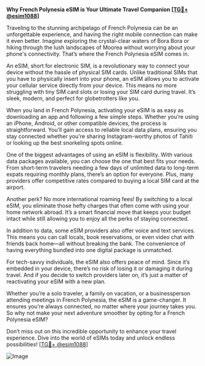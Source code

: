 **Why French Polynesia eSIM is Your Ultimate Travel Companion [[TG💪+ @esim1088](https://t.me/s/esim1088)]**

Traveling to the stunning archipelago of French Polynesia can be an unforgettable experience, and having the right mobile connection can make it even better. Imagine exploring the crystal-clear waters of Bora Bora or hiking through the lush landscapes of Moorea without worrying about your phone's connectivity. That’s where the French Polynesia eSIM comes in.

An eSIM, short for electronic SIM, is a revolutionary way to connect your device without the hassle of physical SIM cards. Unlike traditional SIMs that you have to physically insert into your phone, an eSIM allows you to activate your cellular service directly from your device. This means no more struggling with tiny SIM card slots or losing your SIM card during travel. It’s sleek, modern, and perfect for globetrotters like you.

When you land in French Polynesia, activating your eSIM is as easy as downloading an app and following a few simple steps. Whether you’re using an iPhone, Android, or other compatible devices, the process is straightforward. You’ll gain access to reliable local data plans, ensuring you stay connected whether you're sharing Instagram-worthy photos of Tahiti or looking up the best snorkeling spots online.

One of the biggest advantages of using an eSIM is flexibility. With various data packages available, you can choose the one that best fits your needs. From short-term travelers needing a few days of unlimited data to long-term expats requiring monthly plans, there’s an option for everyone. Plus, many providers offer competitive rates compared to buying a local SIM card at the airport.

Another perk? No more international roaming fees! By switching to a local eSIM, you eliminate those hefty charges that often come with using your home network abroad. It’s a smart financial move that keeps your budget intact while still allowing you to enjoy all the perks of staying connected.

In addition to data, some eSIM providers also offer voice and text services. This means you can call locals, book reservations, or even video chat with friends back home—all without breaking the bank. The convenience of having everything bundled into one digital package is unmatched.

For tech-savvy individuals, the eSIM also offers peace of mind. Since it’s embedded in your device, there’s no risk of losing it or damaging it during travel. And if you decide to switch providers later on, it’s just a matter of reactivating your eSIM with a new plan.

Whether you’re a solo traveler, a family on vacation, or a businessperson attending meetings in French Polynesia, the eSIM is a game-changer. It ensures you’re always connected, no matter where your journey takes you. So why not make your next adventure smoother by opting for a French Polynesia eSIM? 

Don’t miss out on this incredible opportunity to enhance your travel experience. Dive into the world of eSIMs today and unlock endless possibilities! [[TG💪+ @esim1088](https://t.me/s/esim1088)] 

![Image](https://i.postimg.cc/Y0z9fWf4/image.png)